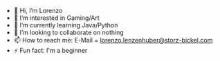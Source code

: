 - 👋 Hi, I’m Lorenzo
- 👀 I’m interested in Gaming/Art
- 🌱 I’m currently learning Java/Python
- 💞️ I’m looking to collaborate on nothing
- 📫 How to reach me: E-Mail = lorenzo.lenzenhuber@storz-bickel.com
- ⚡ Fun fact: I'm a beginner

<!---
Lorenzo-SB/Lorenzo-SB is a ✨ special ✨ repository because its `README.md` (this file) appears on your GitHub profile.
You can click the Preview link to take a look at your changes.
--->
